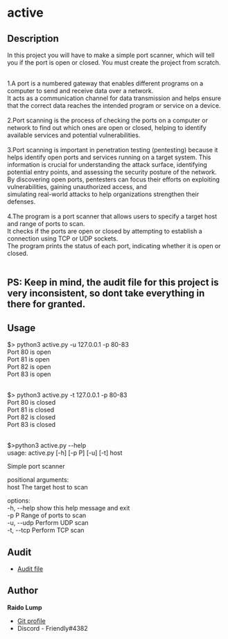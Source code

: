 # active

## Description


In this project you will have to make a simple port scanner, which will tell you if the port is open or closed. You must create the project from scratch.<br>

<br>
1.A port is a numbered gateway that enables different programs on a computer to send and receive data over a network.<br>
 It acts as a communication channel for data transmission and helps ensure that the correct data reaches the intended program or service on a device.<br><br>
2.Port scanning is the process of checking the ports on a computer or network to find out which ones are open or closed, helping to identify available services and potential vulnerabilities.<br><br>
3.Port scanning is important in penetration testing (pentesting) because it helps identify open ports and services running on a target system. This information is crucial for understanding the attack surface, identifying<br> potential entry points, and assessing the security posture of the network. By discovering open ports, pentesters can focus their efforts on exploiting vulnerabilities, gaining unauthorized access, and <br>simulating real-world attacks to help organizations strengthen their defenses.<br><br>
4.The program is a port scanner that allows users to specify a target host and range of ports to scan. <br>
It checks if the ports are open or closed by attempting to establish a connection using TCP or UDP sockets.<br>
 The program prints the status of each port, indicating whether it is open or closed.<br><br>

## PS: Keep in mind, the audit file for this project is very inconsistent, so dont take everything in there for granted.<br>





## Usage



$>  python3 active.py -u 127.0.0.1 -p 80-83<br>
Port 80 is open<br>
Port 81 is open<br>
Port 82 is open<br>
Port 83 is open<br><br>

$> python3 active.py -t 127.0.0.1 -p 80-83<br>
Port 80 is closed<br>
Port 81 is closed<br>
Port 82 is closed<br>
Port 83 is closed<br><br>

$>python3 active.py --help<br>
usage: active.py [-h] [-p P] [-u] [-t] host<br>

Simple port scanner<br>

positional arguments:<br>
  host        The target host to scan<br>

options:<br>
  -h, --help  show this help message and exit<br>
  -p P        Range of ports to scan<br>
  -u, --udp   Perform UDP scan<br>
  -t, --tcp   Perform TCP scan<br>

## Audit

- [Audit file](https://github.com/01-edu/public/tree/master/subjects/cybersecurity/active/audit)

## Author

**Raido Lump**
- [Git profile](https://01.kood.tech/git/raidoxd "raidoxd")
- Discord - Friendly#4382